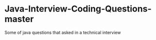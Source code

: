 # Java-Interview-Coding-Questions-master
Some of java questions that asked in a technical interview
